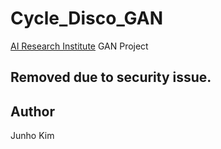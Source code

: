 # Cycle_Disco_GAN
[AI Research Institute](http://airi.kr/) GAN Project

## Removed due to security issue.

## Author
Junho Kim
